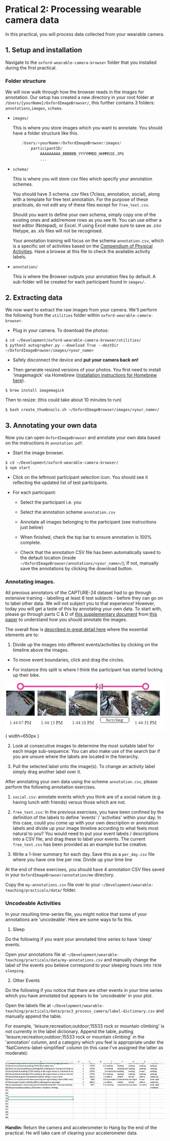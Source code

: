 
# Pratical 2: Processing wearable camera data
In this practical, you will process data collected from your wearable camera.


## 1. Setup and installation
Navigate to the `oxford-wearable-camera-browser` folder that you installed during the first practical.

### Folder structure
We will now walk through how the browser reads in the images for annotation. Our setup has created a new directory in your root folder at `/Users/{yourName}/OxfordImageBrowser/`, this further contains 3 folders: `annotations`,`images`, `schema`.

* `images/`

    This is where you store images which you want to annotate. You should have a folder structure like this.

    ```python
        /Users/<yourName>/OxfordImageBrowser/images/
            participantID/
                AAAAAAAAA_BBBBBB_YYYYMMDD_HHMMSSE.JPG
                ...
    ```

* `schema/`

    This is where you will store csv files which specify your annotation schemes.

    You should have 3 schema .csv files (7class, annotation, social), along with a template for free text annotation. For the purpose of these practicals, do not edit any of these files except for `free_text.csv`.

    Should you want to define your own schema, simply copy one of the existing ones and add/remove rows as you see fit. You can use either a text editor (Notepad), or Excel. If using Excel make sure to save as .csv filetype, as .xls files will not be recognised.

    Your annotation training will focus on the schema `annotation.csv`, which is a specific set of activities based on the [Compendium of Physical Activities](https://sites.google.com/site/compendiumofphysicalactivities/home). Have a browse at this file to check the available activity labels.


* `annotation/`

    This is where the Browser outputs your annotation files by default. A sub-folder will be created for each participant found in `images/`.



## 2. Extracting data

We now want to extract the raw images from your camera. We'll perform the following from the `utilities` folder within `oxford-wearable-camera-browser`.

* Plug in your camera. To download the photos:

```
$ cd ~/Development/oxford-wearable-camera-browser/utilities/
$ python3 autographer.py --download True --destDir ~/OxfordImageBrowser/images/<your_name>
```

* Safely disconnect the device and **put your camera back on!**

* Then generate resized versions of your photos. You first need to install 'imagemagick' via Homebrew ([installation instructions for Homebrew here](https://brew.sh/)).

```
$ brew install imagemagick
```

Then to resize: (this could take about 10 minutes to run)
```
$ bash create_thumbnails.sh ~/OxfordImageBrowser/images/<your_name>/
```


## 3. Annotating your own data

Now you can open `OxfordImageBrowser` and annotate your own data based on the instructions in `annotation.pdf`.

* Start the image browser.

```
$ cd ~/Development/oxford-wearable-camera-browser/
$ npm start
```

* Click on the leftmost participant selection icon. You should see it reflecting the updated list of test participants.

* For each participant:

    * Select the participant i.e. you

    * Select the annotation scheme `annotation.csv`

    * Annotate all images belonging to the participant (see instructions just below)

    * When finished, check the top bar to ensure annotation is 100% complete.

    * Check that the annotation CSV file has been automatically saved to the default location (inside `~/OxfordImageBrowser/annotations/<your_name>/`); If not, manually save the annotations by clicking the download button.


### Annotating images.
All previous annotators of the CAPTURE-24 dataset had to go through extensive training - labelling at least 8 test subjects - before they can go on to label other data. We will not subject you to that experience! However, today you will get a taste of this by annotating your own data. To start with, please go through parts C & D of [this supplementary document](https://static-content.springer.com/esm/art%3A10.1038%2Fs41598-018-26174-1/MediaObjects/41598_2018_26174_MOESM2_ESM.docx) from [this paper](https://www.nature.com/articles/s41598-018-26174-1) to understand how you should annotate the images.

The overall flow is [described in great detail here](https://github.com/activityMonitoring/oxford-wearable-camera-browser) where the essential elements are to:

1. Divide up the images into different events/activities by clicking on the timeline above the images.

  * To move event boundaries, click and drag the circles.

  * For instance this split is where I think the participant has started locking up their bike.

![](./figs/EDNitOT.png){ width=650px }


2. Look at consecutive images to determine the most suitable label for each image sub-sequence. You can also make use of the search bar if you are unsure where the labels are located in the hierarchy.

3. Pull the selected label onto the image(s). To change an activity label simply drag another label over it.


After annotating your own data using the scheme `annotation.csv`, please perform the following annotation exercises.

<!-- 1. `7class.csv`: similar to what you did with `annotation.csv`. -->

1. `social.csv`: annotate events which you think are of a social nature (e.g. having lunch with friends) versus those which are not.

2. `free_text.csv`: In the previous exercises, you have been confined by the definition of the labels to define 'events' / 'activities' within your day. In this case, could you come up with your own description or annotation labels and divide up your image timeline according to what feels most natural to you? You would need to put your event labels / descriptions into a CSV file, and drag these to label your events. The current `free_text.csv` has been provided as an example but be creative.

3. Write a 1-liner summary for each day. Save this as a `per_day.csv` file where you have one line per row. Divide up your time line

At the end of these exercises, you should have 4 annotation CSV files saved in your `OxfordImageBrowser/annotation/me` directory.

<!-- browser_dir = '/Users/<yourName>/OxfordImageBrowser/annotation/me/' -->

Copy the `my-annotations.csv` file over to your `~/Development/wearable-teaching/practicals/data/` folder.



### Uncodeable Activities

In your resulting time-series file, you might notice that some of your annotations are 'uncodeable'. Here are some ways to fix this.

1. Sleep

Do the following if you want your annotated time series to have 'sleep' events.

Open your annotations file at `~/Development/wearable-teaching/practicals/data/my-annotations.csv` and manually change the label of the events you believe correspond to your sleeping hours into `7030 sleeping`.

2. Other Events

Do the following if you notice that there are other events in your time series which you have annotated but appears to be 'uncodeable' in your plot.

Open the labels file at `~/Development/wearable-teaching/practicals/data/prac3_process_camera/label-dictionary.csv` and manually append the table.

For example, 'leisure;recreation;outdoor;15533 rock or mountain climbing' is not currently in the label dictionary. Append the table, putting 'leisure;recreation;outdoor;15533 rock or mountain climbing' in the 'annotation' column, and a category which you feel is appropriate under the 'NatComms-label-simplified' column (in this case I've assigned the latter as moderate):

![](./figs/add_uncodeable.png)





**Handin:** Return the camera and accelerometer to Hang by the end of the practical. He will take care of clearing your accelerometer data.
